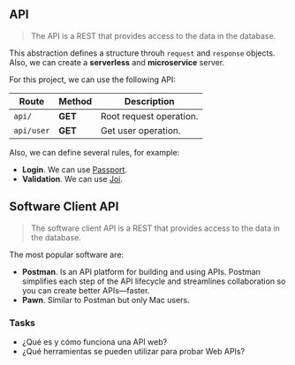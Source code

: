 ## API

> The API is a REST that provides access to the data in the database.

This abstraction defines a structure throuh `request` and `response` objects. Also, we can create a **serverless** and **microservice** server.

For this project, we can use the following API:

|Route      |Method   |Description              |
|-----------|---------|-------------------------|
|`api/`     |**GET**  | Root request operation. |
|`api/user` |**GET**  | Get user operation.     |

Also, we can define several rules, for example:
- **Login**. We can use [Passport](http://www.passportjs.org/).
- **Validation**. We can use [Joi](https://joi.dev/api/?v=17.4.2).

## Software Client API

> The software client API is a REST that provides access to the data in the database.

The most popular software are:
- **Postman**. Is an API platform for building and using APIs. Postman simplifies each step of the API lifecycle and streamlines collaboration so you can create better APIs—faster.
- **Pawn**. Similar to Postman but only Mac users.

### Tasks

- ¿Qué es y cómo funciona una API web?
- ¿Qué herramientas se pueden utilizar para probar Web APIs?